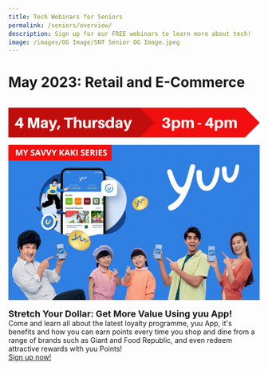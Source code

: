 ```yaml
---
title: Tech Webinars for Seniors
permalink: /seniors/overview/
description: Sign up for our FREE webinars to learn more about tech!
image: /images/OG Image/SNT Senior OG Image.jpeg
---
```

# May 2023: Retail and E-Commerce
![webinar on yuu app](/images/May%202023/seniors_4%20may.png)

<div class="header" style="font-size:18px"><b>Stretch Your Dollar: Get More Value Using yuu App!</b></div>Come and learn all about the latest loyalty programme, yuu App, it's benefits and how you can earn points every time you shop and dine from a range of brands such as Giant and Food Republic, and even redeem attractive rewards with yuu Points! <a href="https://go.gov.sg/yuuapp" target="_blank"><br>Sign up now!</a>